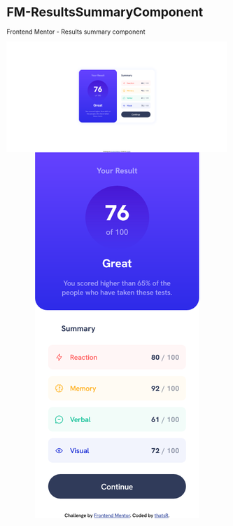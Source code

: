 # FM-ResultsSummaryComponent
Frontend Mentor - Results summary component

<div align="center">
  <div style="display: flex; flex-direction: column">
    <img src="./desktop.png"></div>
    <img src="/mobile.png"></div>
   </div>
</div>



